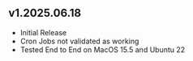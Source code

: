 ## v1.2025.06.18

* Initial Release
* Cron Jobs not validated as working
* Tested End to End on MacOS 15.5 and Ubuntu 22